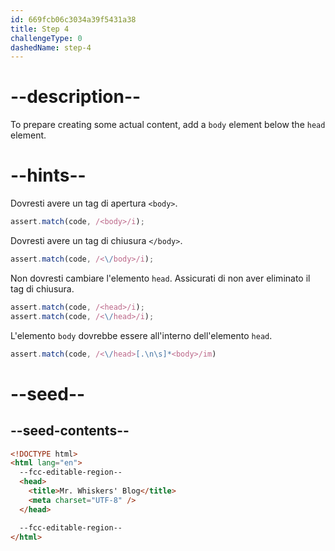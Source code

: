 ```yaml
---
id: 669fcb06c3034a39f5431a38
title: Step 4
challengeType: 0
dashedName: step-4
---
```


# --description--

To prepare creating some actual content, add a `body` element below the `head` element.

# --hints--

Dovresti avere un tag di apertura `<body>`.

```js
assert.match(code, /<body>/i);
```

Dovresti avere un tag di chiusura `</body>`.

```js
assert.match(code, /<\/body>/i);
```

Non dovresti cambiare l'elemento `head`. Assicurati di non aver eliminato il tag di chiusura.

```js
assert.match(code, /<head>/i);
assert.match(code, /<\/head>/i);
```

L'elemento `body` dovrebbe essere all'interno dell'elemento `head`.

```js
assert.match(code, /<\/head>[.\n\s]*<body>/im)
```

# --seed--

## --seed-contents--

```html
<!DOCTYPE html>
<html lang="en">
  --fcc-editable-region--
  <head>
    <title>Mr. Whiskers' Blog</title>
    <meta charset="UTF-8" />
  </head>

  --fcc-editable-region--
</html>
```
